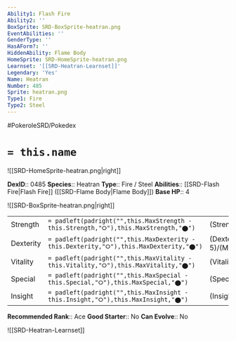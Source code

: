```yaml
---
Ability1: Flash Fire
Ability2: ''
BoxSprite: SRD-BoxSprite-heatran.png
EventAbilities: ''
GenderType: ''
HasAForm?: ''
HiddenAbility: Flame Body
HomeSprite: SRD-HomeSprite-heatran.png
Learnset: '[[SRD-Heatran-Learnset]]'
Legendary: 'Yes'
Name: Heatran
Number: 485
Sprite: heatran.png
Type1: Fire
Type2: Steel
---
```


#PokeroleSRD/Pokedex

# `= this.name`

![[SRD-HomeSprite-heatran.png|right]]

**DexID**:: 0485
**Species**:: Heatran
**Type**:: Fire / Steel
**Abilities**:: [[SRD-Flash Fire|Flash Fire]] ([[SRD-Flame Body|Flame Body]])
**Base HP**:: 4

![[SRD-BoxSprite-heatran.png|right]]

|           |                                                                                        |                                          |
| --------- | -------------------------------------------------------------------------------------- | ---------------------------------------- |
| Strength  | `= padleft(padright("",this.MaxStrength - this.Strength,"⭘"),this.MaxStrength,"⬤")`    | (Strength::5)/(MaxStrength::5)   |
| Dexterity | `= padleft(padright("",this.MaxDexterity - this.Dexterity,"⭘"),this.MaxDexterity,"⬤")` | (Dexterity:: 5)/(MaxDexterity::5) |
| Vitality  | `= padleft(padright("",this.MaxVitality - this.Vitality,"⭘"),this.MaxVitality,"⬤")`    | (Vitality::6)/(MaxVitality::6)   |
| Special   | `= padleft(padright("",this.MaxSpecial - this.Special,"⭘"),this.MaxSpecial,"⬤")`       | (Special::7)/(MaxSpecial::7)     |
| Insight   | `= padleft(padright("",this.MaxInsight - this.Insight,"⭘"),this.MaxInsight,"⬤")`       | (Insight::6)/(MaxInsight::6)     |

**Recommended Rank**:: Ace
**Good Starter**:: No
**Can Evolve**:: No

![[SRD-Heatran-Learnset]]